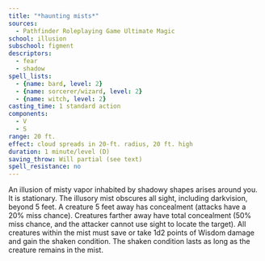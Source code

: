 ```yaml
---
title: "*haunting mists*"
sources:
  - Pathfinder Roleplaying Game Ultimate Magic
school: illusion
subschool: figment
descriptors:
  - fear
  - shadow
spell_lists:
  - {name: bard, level: 2}
  - {name: sorcerer/wizard, level: 2}
  - {name: witch, level: 2}
casting_time: 1 standard action
components:
  - V
  - S
range: 20 ft.
effect: cloud spreads in 20-ft. radius, 20 ft. high
duration: 1 minute/level (D)
saving_throw: Will partial (see text)
spell_resistance: no
---
```


An illusion of misty vapor inhabited by shadowy shapes arises around you. It is stationary. The illusory mist obscures all sight, including darkvision, beyond 5 feet. A creature 5 feet away has concealment (attacks have a 20% miss chance). Creatures farther away have total concealment (50% miss chance, and the attacker cannot use sight to locate the target). All creatures within the mist must save or take 1d2 points of Wisdom damage and gain the shaken condition. The shaken condition lasts as long as the creature remains in the mist.

